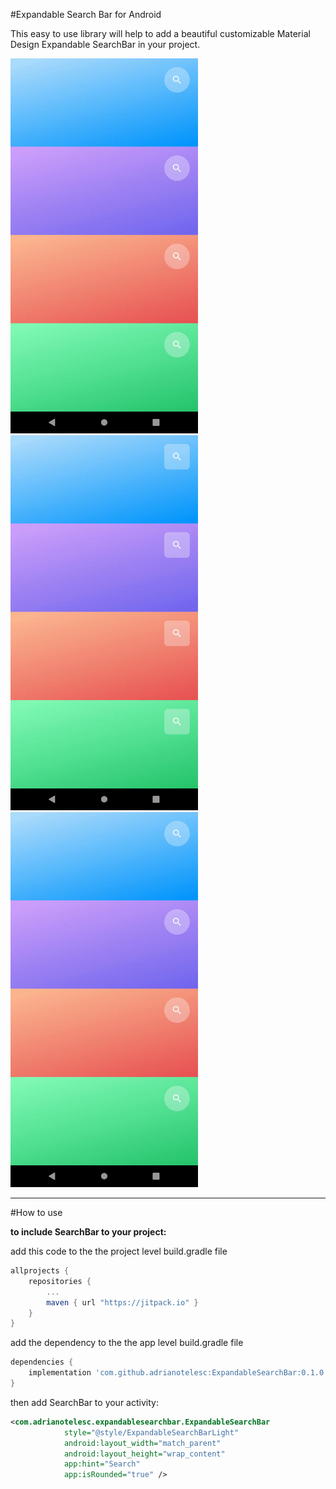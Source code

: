 #Expandable Search Bar for Android

This easy to use library will help to add a beautiful customizable Material Design Expandable SearchBar in your project.

<img src="art/preview_rounded.gif" width="300">

<img src="art/preview.gif" width="300">

<img src="art/preview_typing.gif" width="300">

----------


#How to use

**to include SearchBar to your project:**

 add this code to the the project level build.gradle file

```gradle
allprojects {
	repositories {
		...
		maven { url "https://jitpack.io" }
	}
}
```

add the dependency to the the app level build.gradle file

```gradle
dependencies {
	implementation 'com.github.adrianotelesc:ExpandableSearchBar:0.1.0'
}

```

then add SearchBar to your activity:

```xml
<com.adrianotelesc.expandablesearchbar.ExpandableSearchBar
            style="@style/ExpandableSearchBarLight"
            android:layout_width="match_parent"
            android:layout_height="wrap_content"
            app:hint="Search"
            app:isRounded="true" />
```
